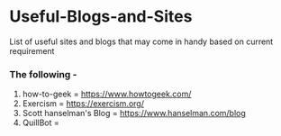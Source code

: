 # Useful-Blogs-and-Sites
List of useful sites and blogs that may come in handy based on current requirement


### The following - 

1. how-to-geek = https://www.howtogeek.com/
2. Exercism = https://exercism.org/
3. Scott hanselman's Blog = https://www.hanselman.com/blog
4. QuillBot = 
